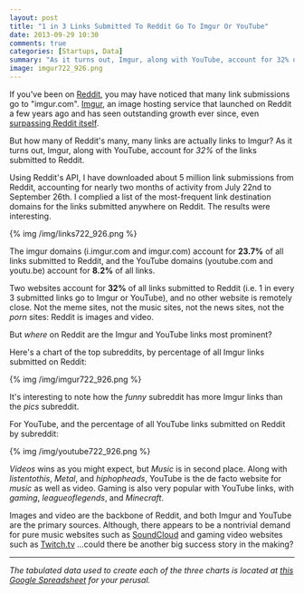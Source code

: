 ```yaml
---
layout: post
title: "1 in 3 Links Submitted To Reddit Go To Imgur Or YouTube"
date: 2013-09-29 10:30
comments: true
categories: [Startups, Data]
summary: "As it turns out, Imgur, along with YouTube, account for 32% of the links submitted to Reddit."
image: imgur722_926.png
---
```


If you've been on [Reddit](http://www.reddit.com/), you may have noticed that many link submissions go to "imgur.com". [Imgur](http://imgur.com/), an image hosting service that launched on Reddit a few years ago and has seen outstanding growth ever since, even [surpassing Reddit itself](http://venturebeat.com/2013/09/26/imgur-traffic-milestone-100m-uniques/).

But how many of Reddit's many, many links are actually links to Imgur? As it turns out, Imgur, along with YouTube, account for *32%* of the links submitted to Reddit.

Using Reddit's API, I have downloaded about 5 million link submissions from Reddit, accounting for nearly two months of activity from July 22nd to September 26th. I complied a list of the most-frequent link destination domains for the links submitted anywhere on Reddit. The results were interesting.

<!-- more -->

{% img /img/links722_926.png %}

The imgur domains (i.imgur.com and imgur.com) account for **23.7%** of all links submitted to Reddit, and the YouTube domains (youtube.com and youtu.be) account for **8.2%** of all links.

Two websites account for **32%** of all links submitted to Reddit (i.e. 1 in every 3 submitted links go to Imgur or YouTube), and no other website is remotely close. Not the meme sites, not the music sites, not the news sites, not the *porn* sites: Reddit is images and video.

But *where* on Reddit are the Imgur and YouTube links most prominent?

Here's a chart of the top subreddits, by percentage of all  Imgur links submitted on Reddit:

{% img /img/imgur722_926.png %}

It's interesting to note how the *funny* subreddit has more Imgur links than the *pics* subreddit.

For YouTube, and the percentage of all YouTube links submitted on Reddit by subreddit:

{% img /img/youtube722_926.png %}

*Videos* wins as you might expect, but *Music* is in second place. Along with *listentothis*, 
*Metal*, and *hiphopheads*, YouTube is the de facto website for *music* as well as video. Gaming is also  very popular with YouTube links, with *gaming*, *leagueoflegends*, and *Minecraft*.

Images and video are the backbone of Reddit, and both Imgur and YouTube are the primary sources. Although, there appears to be a nontrivial demand for pure music websites such as [SoundCloud](https://soundcloud.com/) and gaming video websites such as [Twitch.tv](http://www.twitch.tv/) ...could there be another big success story in the making?

---

*The tabulated data used to create each of the three charts is located at [this Google Spreadsheet](https://docs.google.com/spreadsheet/ccc?key=0AjPFdCURhZvddGxoVGFyX19hV2paMk5lOFRvNXlkcnc&usp=sharing) for your perusal.*

